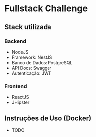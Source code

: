 # Fullstack Challenge

## Stack utilizada

### Backend
- NodeJS
- Framework: NestJS
- Banco de Dados: PostgreSQL
- API Docs: Swagger
- Autenticação: JWT

### Frontend
 - ReactJS
 - JHipster

## Instruções de Uso (Docker)

 - TODO
